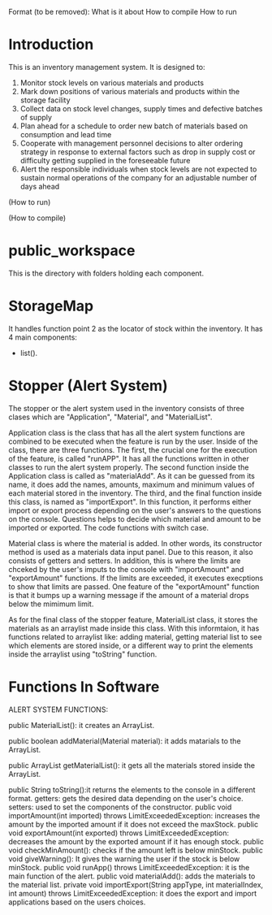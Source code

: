 Format (to be removed):
What is it about
How to compile
How to run

# Introduction
This is an inventory management system. It is designed to:
1. Monitor stock levels on various materials and products
2. Mark down positions of various materials and products within the storage facility
3. Collect data on stock level changes, supply times and defective batches of supply
4. Plan ahead for a schedule to order new batch of materials based on consumption and lead time
5. Cooperate with management personnel decisions to alter ordering strategy in response to external factors such as drop in supply cost or difficulty getting supplied in the foreseeable future
6. Alert the responsible individuals when stock levels are not expected to sustain normal operations of the company for an adjustable number of days ahead

(How to run)

(How to compile)

# public_workspace
This is the directory with folders holding each component.

# StorageMap
It handles function point 2 as the locator of stock within the inventory. It has 4 main components:
- list(). 

# Stopper (Alert System)
The stopper or the alert system used in the inventory consists of three clases which are "Application", "Material", and "MaterialList".

Application class is the class that has all the alert system functions are combined to be executed when the feature is run by the user. Inside of the class, there are three functions. The first, the crucial one for the execution of the feature, is called "runAPP". It has all the functions written in other classes to run the alert system properly. The second function inside the Application class is called as "materialAdd". As it can be guessed from its name, it does add the names, amounts, maximum and minimum values of each material stored in the inventory. The third, and the final function inside this class, is named as "importExport". In this function, it performs either import or export process depending on the user's answers to the questions on the console. Questions helps to decide which material and amount to be imported or exported. The code functions with switch case. 


Material class is where the material is added. In other words, its constructor method is used as a materials data input panel. Due to this reason, it also consists of getters and setters. In addition, this is where the limits are chceked by the user's imputs to the console with "importAmount" and "exportAmount" functions. If the limits are exceeded, it executes execptions to show that limits are passed. One feature of the "exportAmount" function is that it bumps up a warning message if the amount of a material drops below the mimimum limit.  

As for the final class of the stopper feature, MaterialList class, it stores the materials as an arraylist made inside this class. With this informtaion, it has functions related to arraylist like: adding material, getting material list to see which elements are stored inside, or a different way to print the elements inside the arraylist using "toString" function.

# Functions In Software

ALERT SYSTEM FUNCTIONS:

public MaterialList(): it creates an ArrayList.

public boolean addMaterial(Material material): it adds matarials to the ArrayList.

public ArrayList<Material> getMaterialList(): it gets all the materials stored inside the ArrayList.
  
public String toString():it returns the elements to the console in a different format.
getters: gets the desired data depending on the user's choice.
setters: used to set the components of the constructor. 
public void importAmount(int imported) throws LimitExceededException: increases the amount by the imported amount if it does not exceed the maxStock.
public void exportAmount(int exported) throws LimitExceededException: decreases the amount by the exported amount if it has enough stock.
public void checkMinAmount(): checks if the amount left is below minStock.
public void giveWarning(): It gives the warning the user if the stock is below minStock.
public void runApp() throws LimitExceededException: it is the main function of the alert.
public void materialAdd(): adds the materials to the material list.
private void importExport(String appType, int materialIndex, int amount) throws LimitExceededException: it does the export and import applications based on the users choices.

